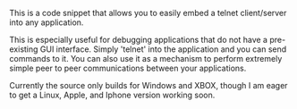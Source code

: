 This is a code snippet that allows you to easily embed a telnet client/server into any application.

This is especially useful for debugging applications that do not have a pre-existing GUI interface.  Simply 'telnet' into the application and you can send commands to it.  You can also use it as a mechanism to perform extremely simple peer to peer communications between your applications.

Currently the source only builds for Windows and XBOX, though I am eager to get a Linux, Apple, and Iphone version working soon.